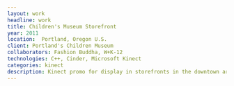 ```yaml
---
layout: work
headline: work
title: Children's Museum Storefront
year: 2011
location:  Portland, Oregon U.S.
client: Portland's Children Museum
collaborators: Fashion Buddha, W+K-12
technologies: C++, Cinder, Microsoft Kinect
categories: kinect
description: Kinect promo for display in storefronts in the downtown area
---
```

